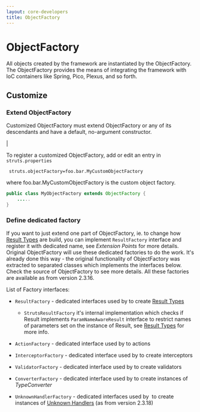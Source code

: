 ```yaml
---
layout: core-developers
title: ObjectFactory
---
```


# ObjectFactory

All objects created by the framework are instantiated by the ObjectFactory\. The ObjectFactory provides the means of integrating the framework with IoC containers like Spring, Pico, Plexus, and so forth\.

## Customize

### Extend ObjectFactory


Customized ObjectFactory must extend ObjectFactory or any of its descendants and have a default, no\-argument constructor\.

| 

To register a customized ObjectFactory, add or edit an entry in `struts.properties`


~~~~~~~
 struts.objectFactory=foo.bar.MyCustomObjectFactory

~~~~~~~

where foo\.bar\.MyCustomObjectFactory is the custom object factory\.


```java
public class MyObjectFactory extends ObjectFactory {
    .....
}

```

### Define dedicated factory

If you want to just extend one part of ObjectFactory, ie\. to change how [Result Types](result-types) are build, you can implement `ResultFactory` interface and register it with dedicated name, see _Extension Points_  for more details\. Original ObjectFactory will use these dedicated factories to do the work\. It's already done this way \- the original functionality of ObjectFactory was extracted to separated classes which implements the interfaces below\. Check the source of ObjectFactory to see more details\. All these factories are available as from version 2\.3\.16\.

List of Factory interfaces:

+ `ResultFactory` \- dedicated interfaces used by  to create [Result Types](result-types)

  + `StrutsResultFactory` it's internal implementation which checks if Result implements `ParamNameAwareResult` interface to restrict names of parameters set on the instance of Result, see [Result Types](result-types) for more info\.

+ `ActionFactory` \- dedicated interface used by  to actions

+ `InterceptorFactory` \- dedicated interface used by  to create interceptors

+ `ValidatorFactory` \- dedicated interface used by  to create validators

+ `ConverterFactory` \- dedicated interface used by  to create instances of _TypeConverter_ 

+ `UnknownHandlerFactory` \- dedicated interfaces used by  to create instances of [Unknown Handlers](unknown-handlers) (as from version 2\.3\.18)
